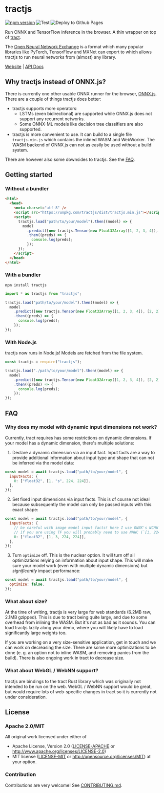 # tractjs

[![npm version](https://img.shields.io/npm/v/tractjs)](https://www.npmjs.com/package/tractjs)
![Test](https://github.com/bminixhofer/tractjs/workflows/Test/badge.svg)
![Deploy to Github Pages](https://github.com/bminixhofer/tractjs/workflows/Deploy%20to%20Github%20Pages/badge.svg)

Run ONNX and TensorFlow inference in the browser. A thin wrapper on top of [tract](https://github.com/snipsco/tract).

The [Open Neural Network Exchange](https://onnx.ai/) is a format which many popular libraries like PyTorch, TensorFlow and MXNet can export to which allows tractjs to run neural networks from (almost) any library.

[Website](https://bminixhofer.github.io/tractjs/) | [API Docs](https://bminixhofer.github.io/tractjs/docs/)

## Why tractjs instead of ONNX.js?

There is currently one other usable ONNX runner for the browser, [ONNX.js](https://github.com/microsoft/onnxjs). There are a couple of things tractjs does better:

- tractjs supports more operators:
  - LSTMs (even bidirectional) are supported while ONNX.js does not support any recurrent networks.
  - Some ONNX-ML models like decision tree classifiers are also supported.
- tractjs is more convenient to use. It can build to a single file `tractjs.min.js` which contains the inlined WASM and WebWorker. The WASM backend of ONNX.js can not as easily be used without a build system.

There are however also some downsides to tractjs. See the [FAQ](#faq).

## Getting started

### Without a bundler

```html
<html>
  <head>
    <meta charset="utf-8" />
    <script src="https://unpkg.com/tractjs/dist/tractjs.min.js"></script>
    <script>
      tractjs.load("path/to/your/model").then((model) => {
        model
          .predict([new tractjs.Tensor(new Float32Array([1, 2, 3, 4]), [2, 2])])
          .then((preds) => {
            console.log(preds);
          });
      });
    </script>
  </head>
</html>
```

### With a bundler

```
npm install tractjs
```

```js
import * as tractjs from "tractjs";

tractjs.load("path/to/your/model").then((model) => {
  model
    .predict([new tractjs.Tensor(new Float32Array([1, 2, 3, 4]), [2, 2])])
    .then((preds) => {
      console.log(preds);
    });
});
```

### With Node.js

tractjs now runs in Node.js! Models are fetched from the file system.

```js
const tractjs = require("tractjs");

tractjs.load("./path/to/your/model").then((model) => {
  model
    .predict([new tractjs.Tensor(new Float32Array([1, 2, 3, 4]), [2, 2])])
    .then((preds) => {
      console.log(preds);
    });
});
```

## FAQ

### Why does my model with dynamic input dimensions not work?

Currently, tract requires has some restrictions on dynamic dimensions. If your model has a dynamic dimension, there's multiple solutions:

1. Declare a dynamic dimension via an input fact. Input facts are a way to provide additional information about input type and shape that can not be inferred via the model data:

```js
const model = await tractjs.load("path/to/your/model", {
  inputFacts: {
    0: ["float32", [1, "s", 224, 224]],
  },
});
```

2. Set fixed input dimensions via input facts. This is of course not ideal because subsequently the model can only be passed inputs with this exact shape:

```js
const model = await tractjs.load("path/to/your/model", {
  inputFacts: {
    // be careful with image model input facts! here I use ONNX's NCHW format
    // if you are using TF you will probably need to use NHWC (`[1, 224, 224, 3]`).
    0: ["float32", [1, 3, 224, 224]],
  },
});
```

3. Turn `optimize` off. This is the nuclear option. It will turn off all optimizations relying on information about input shape. This will make sure your model work (even with multiple dynamic dimensions) but _significantly_ impact performance:

```js
const model = await tractjs.load("path/to/your/model", {
  optimize: false,
});
```

### What about size?

At the time of writing, tractjs is very large for web standards (6.2MB raw, 2.1MB gzipped). This is due to tract being quite large, and due to some overhead from inlining the WASM. But it's not as bad as it sounds. You can load tractjs lazily along your demo, where you will likely have to load significantly large weights too.

If you are working on a very size-sensitive application, get in touch and we can work on decreasing the size. There are some more optimizations to be done (e. g. an option not to inline WASM, and removing panics from the build). There is also ongoing work in tract to decrease size.

### What about WebGL / WebNN support?

tractjs are bindings to the tract Rust library which was originally not intended to be run on the web. WebGL / WebNN support would be great, but would require lots of web-specific changes in tract so it is currently not under consideration.

## License

### Apache 2.0/MIT

All original work licensed under either of

- Apache License, Version 2.0 ([LICENSE-APACHE](LICENSE-APACHE) or http://www.apache.org/licenses/LICENSE-2.0)
- MIT license ([LICENSE-MIT](LICENSE-MIT) or http://opensource.org/licenses/MIT)
  at your option.

### Contribution

Contributions are very welcome! See [CONTRIBUTING.md](/CONTRIBUTING.md).
